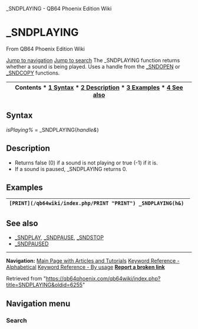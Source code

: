 


\_SNDPLAYING - QB64 Phoenix Edition Wiki








# \_SNDPLAYING



From QB64 Phoenix Edition Wiki



[Jump to navigation](#mw-head)
[Jump to search](#searchInput)
The \_SNDPLAYING function returns whether a sound is being played. Uses a handle from the [\_SNDOPEN](/qb64wiki/index.php/SNDOPEN "SNDOPEN") or [\_SNDCOPY](/qb64wiki/index.php/SNDCOPY "SNDCOPY") functions.


  






| Contents * [1 Syntax](#Syntax) * [2 Description](#Description) * [3 Examples](#Examples) * [4 See also](#See_also) |
| --- |


## Syntax


*isPlaying%* = \_SNDPLAYING(*handle&*)
  




## Description


* Returns false (0) if a sound is not playing or true (-1) if it is.
* If a sound is paused, \_SNDPLAYING returns 0.


  




## Examples




| ``` [PRINT](/qb64wiki/index.php/PRINT "PRINT") _SNDPLAYING(h&)  ``` |
| --- |


  




## See also


* [\_SNDPLAY](/qb64wiki/index.php/SNDPLAY "SNDPLAY"), [\_SNDPAUSE](/qb64wiki/index.php/SNDPAUSE "SNDPAUSE"), [\_SNDSTOP](/qb64wiki/index.php/SNDSTOP "SNDSTOP")
* [\_SNDPAUSED](/qb64wiki/index.php/SNDPAUSED "SNDPAUSED")


  






---


**Navigation:**
[Main Page with Articles and Tutorials](/qb64wiki/index.php/Main_Page "Main Page")
[Keyword Reference - Alphabetical](/qb64wiki/index.php/Keyword_Reference_-_Alphabetical "Keyword Reference - Alphabetical")
[Keyword Reference - By usage](/qb64wiki/index.php/Keyword_Reference_-_By_usage "Keyword Reference - By usage")
**[Report a broken link](https://qb64phoenix.com/forum/showthread.php?tid=2800)**  





Retrieved from "<https://qb64phoenix.com/qb64wiki/index.php?title=SNDPLAYING&oldid=6255>"




## Navigation menu








### Search





















